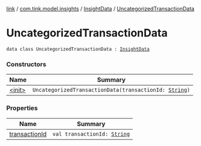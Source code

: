 [link](../../../index.md) / [com.tink.model.insights](../../index.md) / [InsightData](../index.md) / [UncategorizedTransactionData](./index.md)

# UncategorizedTransactionData

`data class UncategorizedTransactionData : `[`InsightData`](../index.md)

### Constructors

| Name | Summary |
|---|---|
| [&lt;init&gt;](-init-.md) | `UncategorizedTransactionData(transactionId: `[`String`](https://kotlinlang.org/api/latest/jvm/stdlib/kotlin/-string/index.html)`)` |

### Properties

| Name | Summary |
|---|---|
| [transactionId](transaction-id.md) | `val transactionId: `[`String`](https://kotlinlang.org/api/latest/jvm/stdlib/kotlin/-string/index.html) |

